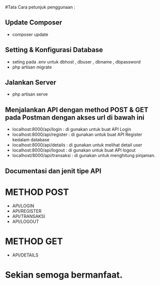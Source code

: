 #Tata Cara petunjuk penggunaan : 

## Update Composer
- composer update

## Setting & Konfigurasi Database
- seting pada .env untuk dbhost , dbuser , dbname , dbpassword 
- php artisan migrate

## Jalankan Server 
- php artisan serve

## Menjalankan API dengan method POST & GET pada Postman dengan akses url di bawah ini

- localhost:8000/api/login     : di gunakan untuk buat API Login
- localhost:8000/api/register  : di gunakan untuk buat API Register kedalam database
- localhost:8000/api/details   : di gunakan untuk melihat detail user 
- localhost:8000/api/logout    : di gunakan untuk buat API logout
- localhost/8000/api/transaksi : di gunakan untuk menghitung pinjaman.

## Documentasi dan jenit tipe API 

# METHOD POST 

- API/LOGIN
- API/REGISTER
- API/TRANSAKSI
- API/LOGOUT

# METHOD GET

- API/DETAILS

# Sekian semoga bermanfaat.
